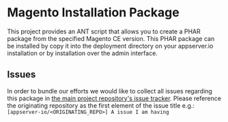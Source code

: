 Magento Installation Package
============================

This project provides an ANT script that allows you to create a PHAR package from the specified Magento CE 
version. This PHAR package can be installed by copy it into the deployment directory on your appserver.io 
installation or by installation over the admin interface.

## Issues
In order to bundle our efforts we would like to collect all issues regarding this package in [the main project repository's issue tracker](https://github.com/appserver-io/appserver/issues).
Please reference the originating repository as the first element of the issue title e.g.:
`[appserver-io/<ORIGINATING_REPO>] A issue I am having`
